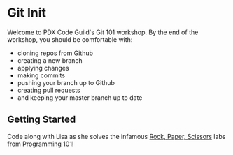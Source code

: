 # Git Init

Welcome to PDX Code Guild's Git 101 workshop. By the end of the workshop, you should be comfortable with:

- cloning repos from Github
- creating a new branch
- applying changes
- making commits
- pushing your branch up to Github
- creating pull requests
- and keeping your master branch up to date

## Getting Started
Code along with Lisa as she solves the infamous [Rock, Paper, Scissors](/labs/rps.md) labs from Programming 101!